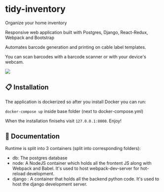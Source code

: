 # tidy-inventory
Organize your home inventory

Responsive web application built with Postgres, Django, React-Redux, Webpack and Bootstrap

Automates barcode generation and printing on cable label templates.

You can scan barcodes with a barcode scanner or with your device's webcam.

<img src="https://img.shields.io/github/license/verdienste/discord-q3-status">

## 📋 Installation
The application is dockerized so after you install Docker you can run:

```docker-compose up``` 
inside base folder (next to docker-compose.yml)

When the installation finisehs visit ```127.0.0.1:8000```. Enjoy!

## 📖 Documentation
Runtime is split into 3 containers (split into corresponding folders):
- db: The postgres database
- node: A NodeJS container which holds all the frontent JS along with Webpack and Babel. It's used to host webpack-dev-server for hot-reload development.
- django : A container that holds all the backend python code. It's used to host the django development server.
